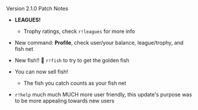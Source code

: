 Version 2.1.0 Patch Notes

- **LEAGUES!**
    - Trophy ratings, check `r!leagues` for more info
    
- New command: **Profile**, check user/your balance, league/trophy, and fish net
- New fish!! 👀 `r!fish` to try to get the golden fish 
- You can now sell fish! 
    - The fish you catch counts as your fish net
  
- `r!help` much much MUCH more user friendly, this update's purpose was to be more appealing towards new users

